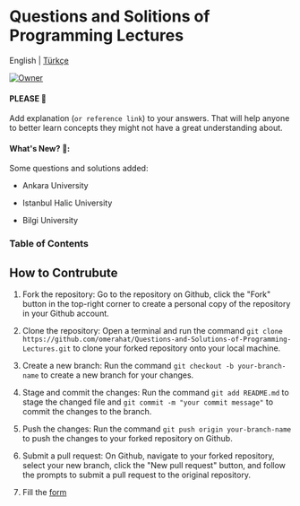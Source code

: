 # Questions and Solitions of Programming Lectures

English | [Türkçe](https://github.com/omerahat/Solitions/blob/master/readmetr.md)


<a id="top-page"></a>
[![Owner](https://img.shields.io/badge/owner-omerahat-blue)](https://github.com/omerahat)

#### PLEASE 🙏

Add explanation (`or reference link`) to your answers. That will help anyone to better learn concepts they might not have a great understanding about.

#### What's New? 🎉:

Some questions and solutions added:

  - Ankara University
 
  - Istanbul Halic University
  
  - Bilgi University


### Table of Contents 




## How to Contrubute

1. Fork the repository: Go to the repository on Github, click the "Fork" button in the top-right corner to create a personal copy of the repository in your Github account.

2. Clone the repository: Open a terminal and run the command  ``` git clone https://github.com/omerahat/Questions-and-Solutions-of-Programming-Lectures.git ``` to clone your forked repository onto your local machine.

3. Create a new branch: Run the command ``` git checkout -b your-branch-name ``` to create a new branch for your changes.

4. Stage and commit the changes: Run the command ``` git add README.md ``` to stage the changed file and  ``` git commit -m "your commit message" ``` to commit the changes to the branch.

5. Push the changes: Run the command ``` git push origin your-branch-name ``` to push the changes to your forked repository on Github.

6. Submit a pull request: On Github, navigate to your forked repository, select your new branch, click the "New pull request" button, and follow the prompts to submit a pull request to the original repository.

7. Fill the [form](https://forms.gle/dpNRq9Da77t7aVeS7)



